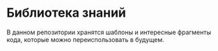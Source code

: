 # Библиотека знаний

В данном репозитории хранятся шаблоны и интересные фрагменты кода, которые можно переиспользовать в будущем.

